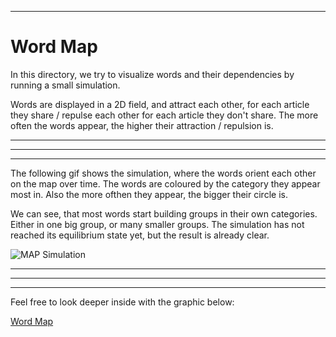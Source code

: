 ***
# Word Map

In this directory, we try to visualize words and their dependencies by running a small simulation.

Words are displayed in a 2D field, and attract each other, for each article they share / repulse each other for each article they don't share. The more often the words appear, the higher their attraction / repulsion is.


***
***
***
The following gif shows the simulation, where the words orient each other on the map over time. The words are coloured by the category they appear most in. Also the more ofthen they appear, the bigger their circle is.

We can see, that most words start building groups in their own categories. Either in one big group, or many smaller groups. The simulation has not reached its equilibrium state yet, but the result is already clear.

![MAP Simulation](map.gif)

***
***
***
Feel free to look deeper inside with the graphic below:

[Word Map](map.html)